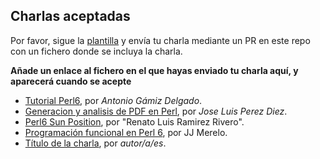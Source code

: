 ## Charlas aceptadas

Por favor, sigue la
[plantilla](plantilla.md) y envía tu charla mediante un PR en este
repo con un fichero donde se incluya la charla.

**Añade un enlace al fichero en el que hayas enviado tu charla aquí, y
aparecerá cuando se acepte**

* [Tutorial Perl6](tutorial-perl6.md), por *Antonio Gámiz Delgado*.
* [Generacion y analisis de PDF en Perl](PDFtoolchain.md), por *Jose Luis Perez Diez*.
* [Perl6 Sun Position](Perl6SunPosition.md), por "Renato Luis Ramirez
  Rivero".
* [Programación funcional en Perl 6](perl6.md), por JJ Merelo.
* [Título de la charla](plantilla.md), por *autor/a/es*.
